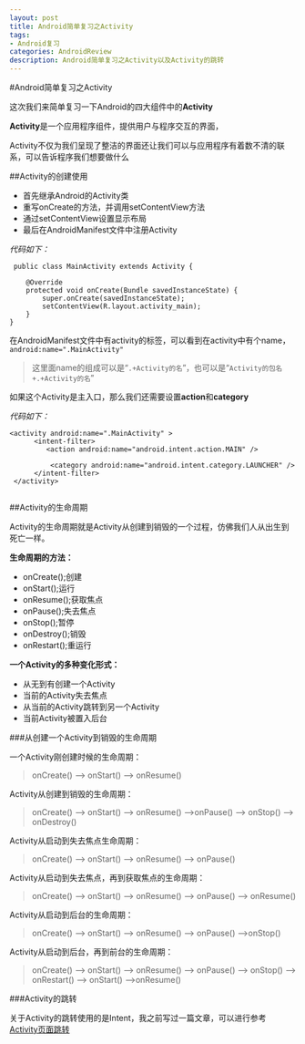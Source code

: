 ```yaml
---
layout: post
title: Android简单复习之Activity
tags:
- Android复习
categories: AndroidReview
description: Android简单复习之Activity以及Activity的跳转
---
```

#Android简单复习之Activity

这次我们来简单复习一下Android的四大组件中的**Activity**

**Activity**是一个应用程序组件，提供用户与程序交互的界面，


Activity不仅为我们呈现了整洁的界面还让我们可以与应用程序有着数不清的联系，可以告诉程序我们想要做什么	

##Activity的创建使用

* 首先继承Android的Activity类
* 重写onCreate的方法，并调用setContentView方法
* 通过setContentView设置显示布局
* 最后在AndroidManifest文件中注册Activity

*代码如下：*

```
 public class MainActivity extends Activity {

    @Override
    protected void onCreate(Bundle savedInstanceState) {
        super.onCreate(savedInstanceState);
        setContentView(R.layout.activity_main);
    }
}

```

在AndroidManifest文件中有activity的标签，可以看到在activity中有个name，
`android:name=".MainActivity"`
> 这里面name的组成可以是“`.+Activity的名`”，也可以是“`Activity的包名+.+Activity的名`”

如果这个Activity是主入口，那么我们还需要设置**action**和**category**

*代码如下：*

```
<activity android:name=".MainActivity" >
      <intent-filter>
         <action android:name="android.intent.action.MAIN" />

          <category android:name="android.intent.category.LAUNCHER" />
      </intent-filter>
 </activity>
 
```
##Activity的生命周期

Activity的生命周期就是Activity从创建到销毁的一个过程，仿佛我们人从出生到死亡一样。

**生命周期的方法：**

* onCreate();创建
* onStart();运行
* onResume();获取焦点
* onPause();失去焦点
* onStop();暂停
* onDestroy();销毁
* onRestart();重运行

**一个Activity的多种变化形式：**

* 从无到有创建一个Activity
* 当前的Activity失去焦点
* 从当前的Activity跳转到另一个Activity
* 当前Activity被置入后台

###从创建一个Activity到销毁的生命周期

一个Activity刚创建时候的生命周期：

>onCreate() ——> onStart() ——> onResume()

Activity从创建到销毁的生命周期：
>onCreate() ——> onStart() ——> onResume() ——>onPause() ——> onStop() ——> onDestroy()

Activity从启动到失去焦点生命周期：
>onCreate() ——> onStart() ——> onResume() ——> onPause()

Activity从启动到失去焦点，再到获取焦点的生命周期：
>onCreate() ——> onStart() ——> onResume() ——> onPause() ——> onResume()

Activity从启动到后台的生命周期：
>onCreate() ——> onStart() ——> onResume() ——> onPause() ——>onStop()

Activity从启动到后台，再到前台的生命周期：
>onCreate() ——> onStart() ——> onResume() ——> onPause() ——> onStop() ——> onRestart() ——> onStart() ——>onResume()

###Activity的跳转

关于Activity的跳转使用的是Intent，我之前写过一篇文章，可以进行参考
[Activity页面跳转](https://dapengyou.github.io/android/2016/07/26/activity页面跳转)










